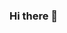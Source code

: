 ### Hi there 👋

<!--
**shreasp/shreasp** is a ✨ _special_ ✨ repository because its `README.md` (this file) appears on your GitHub profile.

Here are some ideas to get you started:

- 🔭 I’m currently working on ...Java Full Stack
- 🌱 I’m currently learning ...DevOps
- 👯 I’m looking to collaborate on ...SpringBoot Projects
- 🤔 I’m looking for help with ... Open Source Contributions
- 💬 Ask me about ...Anything!!
- 📫 How to reach me: ...
- 😄 Pronouns: ...
- ⚡ Fun fact: ...
-->
